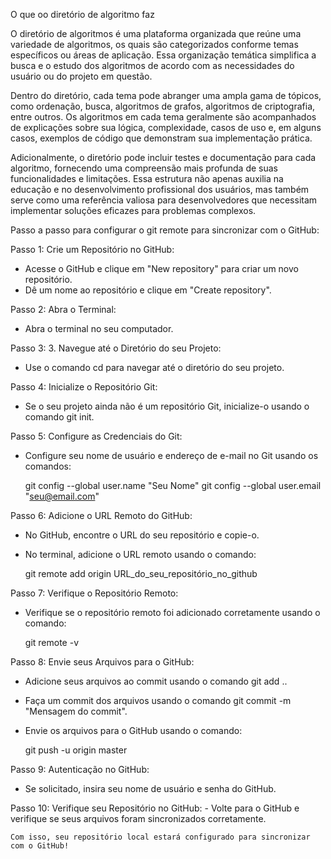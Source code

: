 O que oo diretório de algoritmo faz

O diretório de algoritmos é uma plataforma organizada que reúne uma variedade de algoritmos, os quais são categorizados conforme temas específicos ou áreas de aplicação. Essa organização temática simplifica a busca e o estudo dos algoritmos de acordo com as necessidades do usuário ou do projeto em questão.

Dentro do diretório, cada tema pode abranger uma ampla gama de tópicos, como ordenação, busca, algoritmos de grafos, algoritmos de criptografia, entre outros. Os algoritmos em cada tema geralmente são acompanhados de explicações sobre sua lógica, complexidade, casos de uso e, em alguns casos, exemplos de código que demonstram sua implementação prática.

Adicionalmente, o diretório pode incluir testes e documentação para cada algoritmo, fornecendo uma compreensão mais profunda de suas funcionalidades e limitações. Essa estrutura não apenas auxilia na educação e no desenvolvimento profissional dos usuários, mas também serve como uma referência valiosa para desenvolvedores que necessitam implementar soluções eficazes para problemas complexos.

Passo a passo para configurar o git remote para sincronizar com o GitHub:

Passo 1: Crie um Repositório no GitHub:
   - Acesse o GitHub e clique em "New repository" para criar um novo repositório.
   - Dê um nome ao repositório e clique em "Create repository".

Passo 2: Abra o Terminal:
   - Abra o terminal no seu computador.

Passo 3: 3. Navegue até o Diretório do seu Projeto:
   - Use o comando cd para navegar até o diretório do seu projeto.

Passo 4: Inicialize o Repositório Git:
   - Se o seu projeto ainda não é um repositório Git, inicialize-o usando o comando git init.

Passo 5: Configure as Credenciais do Git:
   - Configure seu nome de usuário e endereço de e-mail no Git usando os comandos:
     
     git config --global user.name "Seu Nome"
     git config --global user.email "seu@email.com"

Passo 6: Adicione o URL Remoto do GitHub:
   - No GitHub, encontre o URL do seu repositório e copie-o.
   - No terminal, adicione o URL remoto usando o comando:
     
     git remote add origin URL_do_seu_repositório_no_github

Passo 7: Verifique o Repositório Remoto:
   - Verifique se o repositório remoto foi adicionado corretamente usando o comando:
     
     git remote -v

Passo 8: Envie seus Arquivos para o GitHub:
   - Adicione seus arquivos ao commit usando o comando git add ..
   - Faça um commit dos arquivos usando o comando git commit -m "Mensagem do commit".
   - Envie os arquivos para o GitHub usando o comando:
     
     git push -u origin master

Passo 9: Autenticação no GitHub:
   - Se solicitado, insira seu nome de usuário e senha do GitHub.

Passo 10: Verifique seu Repositório no GitHub:
    - Volte para o GitHub e verifique se seus arquivos foram sincronizados corretamente.

    Com isso, seu repositório local estará configurado para sincronizar com o GitHub!